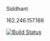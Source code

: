 Siddhant

162.246.157.186

[![Build Status](https://travis-ci.com/cmput401-fall2018/web-app-ci-cd-with-travis-ci-Sidkhanna96.svg?branch=master)](https://travis-ci.com/cmput401-fall2018/web-app-ci-cd-with-travis-ci-Sidkhanna96)